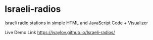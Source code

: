 # Israeli-radios
Israeli radio stations in simple HTML and JavaScript Code + Visualizer

Live Demo Link
https://ivaylov.github.io/Israeli-radios/
